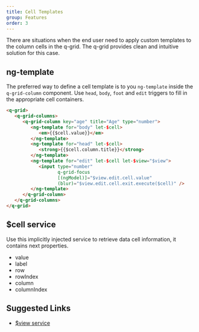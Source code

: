 ```yaml
---
title: Cell Templates
group: Features
order: 3
---
```


There are situations when the end user need to apply custom templates to the column cells in the q-grid. The q-grid provides clean and intuitive solution for this case. 

## ng-template

The preferred way to define a cell template is to you `ng-template` inside the `q-grid-column` component. Use `head`, `body`, `foot` and `edit` triggers to fill in the appropriate cell containers.

```html
<q-grid>
   <q-grid-columns>
      <q-grid-column key="age" title="Age" type="number">
         <ng-template for="body" let-$cell>
            <em>{{$cell.value}}</em>
         </ng-template>
         <ng-template for="head" let-$cell>
            <strong>{{$cell.column.title}}</strong>
         </ng-template>
         <ng-template for="edit" let-$cell let-$view="$view">
            <input type="number"
                   q-grid-focus
                   [(ngModel)]="$view.edit.cell.value"
                   (blur)="$view.edit.cell.exit.execute($cell)" />
         </ng-template>
      </q-grid-column>
   </q-grid-columns>
</q-grid>
```

## $cell service

Use this implicitly injected service to retrieve data cell information, it contains next properties.

* value
* label
* row
* rowIndex
* column
* columnIndex

## Suggested Links

* [$view service](/reference/view-service.html)
